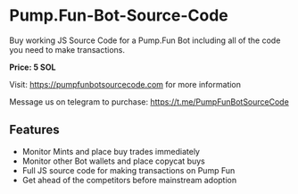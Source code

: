 # Pump.Fun-Bot-Source-Code
Buy working JS Source Code for a Pump.Fun Bot including all of the code you need to make transactions.

**Price: 5 SOL**

Visit: https://pumpfunbotsourcecode.com for more information

Message us on telegram to purchase: https://t.me/PumpFunBotSourceCode



## Features

- Monitor Mints and place buy trades immediately
- Monitor other Bot wallets and place copycat buys
- Full JS source code for making transactions on Pump Fun
- Get ahead of the competitors before mainstream adoption  
